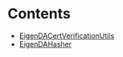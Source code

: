 

# Contents
- [EigenDACertVerificationUtils](EigenDACertVerificationUtils.sol/library.EigenDACertVerificationUtils.md)
- [EigenDAHasher](EigenDAHasher.sol/library.EigenDAHasher.md)
